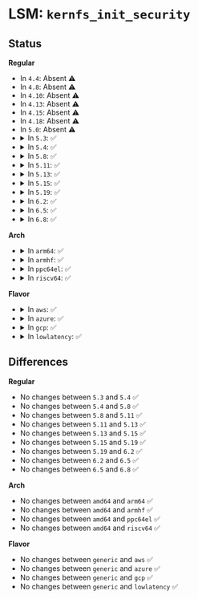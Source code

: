 # LSM: <code>kernfs_init_security</code>

## Status
<b>Regular</b>
<ul>
<li>
In <code>4.4</code>: Absent ⚠️
</li>
<li>
In <code>4.8</code>: Absent ⚠️
</li>
<li>
In <code>4.10</code>: Absent ⚠️
</li>
<li>
In <code>4.13</code>: Absent ⚠️
</li>
<li>
In <code>4.15</code>: Absent ⚠️
</li>
<li>
In <code>4.18</code>: Absent ⚠️
</li>
<li>
In <code>5.0</code>: Absent ⚠️
</li>
<li>
<details>
<summary>In <code>5.3</code>: ✅</summary>

```c
int security_kernfs_init_security(struct kernfs_node *kn_dir, struct kernfs_node *kn);
```
</details>
</li>
<li>
<details>
<summary>In <code>5.4</code>: ✅</summary>

```c
int security_kernfs_init_security(struct kernfs_node *kn_dir, struct kernfs_node *kn);
```
</details>
</li>
<li>
<details>
<summary>In <code>5.8</code>: ✅</summary>

```c
int security_kernfs_init_security(struct kernfs_node *kn_dir, struct kernfs_node *kn);
```
</details>
</li>
<li>
<details>
<summary>In <code>5.11</code>: ✅</summary>

```c
int security_kernfs_init_security(struct kernfs_node *kn_dir, struct kernfs_node *kn);
```
</details>
</li>
<li>
<details>
<summary>In <code>5.13</code>: ✅</summary>

```c
int security_kernfs_init_security(struct kernfs_node *kn_dir, struct kernfs_node *kn);
```
</details>
</li>
<li>
<details>
<summary>In <code>5.15</code>: ✅</summary>

```c
int security_kernfs_init_security(struct kernfs_node *kn_dir, struct kernfs_node *kn);
```
</details>
</li>
<li>
<details>
<summary>In <code>5.19</code>: ✅</summary>

```c
int security_kernfs_init_security(struct kernfs_node *kn_dir, struct kernfs_node *kn);
```
</details>
</li>
<li>
<details>
<summary>In <code>6.2</code>: ✅</summary>

```c
int security_kernfs_init_security(struct kernfs_node *kn_dir, struct kernfs_node *kn);
```
</details>
</li>
<li>
<details>
<summary>In <code>6.5</code>: ✅</summary>

```c
int security_kernfs_init_security(struct kernfs_node *kn_dir, struct kernfs_node *kn);
```
</details>
</li>
<li>
<details>
<summary>In <code>6.8</code>: ✅</summary>

```c
int security_kernfs_init_security(struct kernfs_node *kn_dir, struct kernfs_node *kn);
```
</details>
</li>
</ul>
<b>Arch</b>
<ul>
<li>
<details>
<summary>In <code>arm64</code>: ✅</summary>

```c
int security_kernfs_init_security(struct kernfs_node *kn_dir, struct kernfs_node *kn);
```
</details>
</li>
<li>
<details>
<summary>In <code>armhf</code>: ✅</summary>

```c
int security_kernfs_init_security(struct kernfs_node *kn_dir, struct kernfs_node *kn);
```
</details>
</li>
<li>
<details>
<summary>In <code>ppc64el</code>: ✅</summary>

```c
int security_kernfs_init_security(struct kernfs_node *kn_dir, struct kernfs_node *kn);
```
</details>
</li>
<li>
<details>
<summary>In <code>riscv64</code>: ✅</summary>

```c
int security_kernfs_init_security(struct kernfs_node *kn_dir, struct kernfs_node *kn);
```
</details>
</li>
</ul>
<b>Flavor</b>
<ul>
<li>
<details>
<summary>In <code>aws</code>: ✅</summary>

```c
int security_kernfs_init_security(struct kernfs_node *kn_dir, struct kernfs_node *kn);
```
</details>
</li>
<li>
<details>
<summary>In <code>azure</code>: ✅</summary>

```c
int security_kernfs_init_security(struct kernfs_node *kn_dir, struct kernfs_node *kn);
```
</details>
</li>
<li>
<details>
<summary>In <code>gcp</code>: ✅</summary>

```c
int security_kernfs_init_security(struct kernfs_node *kn_dir, struct kernfs_node *kn);
```
</details>
</li>
<li>
<details>
<summary>In <code>lowlatency</code>: ✅</summary>

```c
int security_kernfs_init_security(struct kernfs_node *kn_dir, struct kernfs_node *kn);
```
</details>
</li>
</ul>

## Differences
<b>Regular</b>
<ul>
<li>
No changes between <code>5.3</code> and <code>5.4</code> ✅
</li>
<li>
No changes between <code>5.4</code> and <code>5.8</code> ✅
</li>
<li>
No changes between <code>5.8</code> and <code>5.11</code> ✅
</li>
<li>
No changes between <code>5.11</code> and <code>5.13</code> ✅
</li>
<li>
No changes between <code>5.13</code> and <code>5.15</code> ✅
</li>
<li>
No changes between <code>5.15</code> and <code>5.19</code> ✅
</li>
<li>
No changes between <code>5.19</code> and <code>6.2</code> ✅
</li>
<li>
No changes between <code>6.2</code> and <code>6.5</code> ✅
</li>
<li>
No changes between <code>6.5</code> and <code>6.8</code> ✅
</li>
</ul>
<b>Arch</b>
<ul>
<li>
No changes between <code>amd64</code> and <code>arm64</code> ✅
</li>
<li>
No changes between <code>amd64</code> and <code>armhf</code> ✅
</li>
<li>
No changes between <code>amd64</code> and <code>ppc64el</code> ✅
</li>
<li>
No changes between <code>amd64</code> and <code>riscv64</code> ✅
</li>
</ul>
<b>Flavor</b>
<ul>
<li>
No changes between <code>generic</code> and <code>aws</code> ✅
</li>
<li>
No changes between <code>generic</code> and <code>azure</code> ✅
</li>
<li>
No changes between <code>generic</code> and <code>gcp</code> ✅
</li>
<li>
No changes between <code>generic</code> and <code>lowlatency</code> ✅
</li>
</ul>
